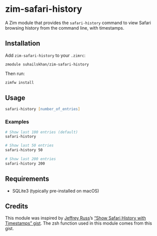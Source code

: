 # zim-safari-history

A Zim module that provides the `safari-history` command to view Safari browsing history from the command line, with timestamps.

## Installation

Add `zim-safari-history` to your `.zimrc`:

```
zmodule suhailskhan/zim-safari-history
```

Then run:

```zsh
zimfw install
```

## Usage

```zsh
safari-history [number_of_entries]
```

### Examples

```zsh
# Show last 100 entries (default)
safari-history

# Show last 50 entries
safari-history 50

# Show last 200 entries
safari-history 200
```

## Requirements

- SQLite3 (typically pre-installed on macOS)

## Credits

This module was inspired by [Jeffrey Russ](https://github.com/Jeff-Russ)’s [“Show Safari History with Timestamps” gist](https://gist.github.com/Jeff-Russ/215387f9c06f827f8623d186e308e77b). The zsh function used in this module comes from this gist.
